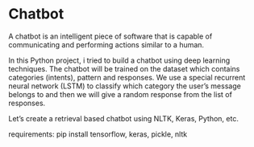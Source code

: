 # Chatbot

A chatbot is an intelligent piece of software that is capable of communicating and performing actions similar to a human.

In this Python project, i tried to build a chatbot using deep learning techniques. The chatbot will be trained on the dataset which contains categories (intents), pattern and responses. We use a special recurrent neural network (LSTM) to classify which category the user’s message belongs to and then we will give a random response from the list of responses.

Let’s create a retrieval based chatbot using NLTK, Keras, Python, etc.

requirements: pip install tensorflow, keras, pickle, nltk
